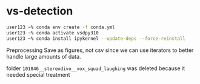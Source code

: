 # vs-detection

```bash
user123 ~% conda env create -f conda.yml
user123 ~% conda activate vsdpy310
user123 ~% conda install ipykernel --update-deps --force-reinstall
```

Preprocessing
Save as figures, not csv since we can use iterators to better handle large amounts of data.


folder `101846__stereodivo__vox_squad_laughing` was deleted because it needed special treatment